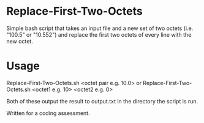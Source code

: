 # Replace-First-Two-Octets
Simple bash script that takes an input file and a new set of two octets (i.e. "100.5" or "10.552") and replace the first two octets of every line with the new octet.  

# Usage
Replace-First-Two-Octets.sh <input-file-name> <octet pair e.g. 10.0>
  or
Replace-First-Two-Octets.sh <input-file-name> <octet1 e.g. 10> <octet2 e.g. 0>

Both of these output the result to output.txt in the directory the script is run.


Written for a coding assessment.

